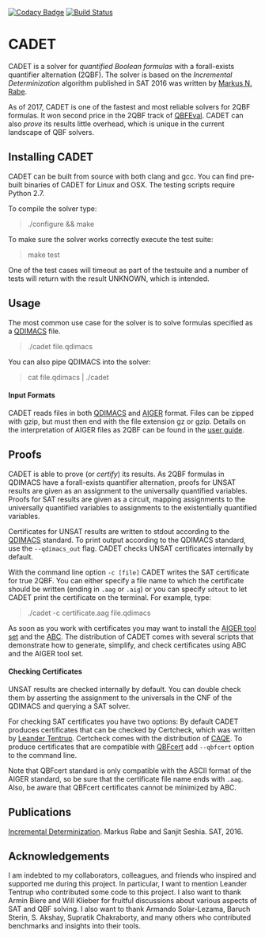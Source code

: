 [![Codacy Badge](https://api.codacy.com/project/badge/Grade/bfd02d3e1f7540d0ac920e4812bef953)](https://www.codacy.com/app/MarkusRabe/cadet?utm_source=github.com&utm_medium=referral&utm_content=MarkusRabe/cadet&utm_campaign=badger)
[![Build Status](https://travis-ci.org/MarkusRabe/cadet.svg?branch=master)](https://travis-ci.org/MarkusRabe/cadet)

# CADET
CADET is a solver for _quantified Boolean formulas_ with a forall-exists quantifier alternation (2QBF). The solver is based on the _Incremental Determinization_ algorithm published in SAT 2016 was written by [Markus N. Rabe](https://people.eecs.berkeley.edu/~rabe/). 

As of 2017, CADET is one of the fastest and most reliable solvers for 2QBF formulas. It won second price in the 2QBF track of [QBFEval](http://www.qbflib.org/qbfeval17.php). CADET can also _prove_ its results little overhead, which is unique in the current landscape of QBF solvers. 


## Installing CADET

CADET can be built from source with both clang and gcc. You can find pre-built binaries of CADET for Linux and OSX. The testing scripts require Python 2.7. 

To compile the solver type:

> ./configure && make

To make sure the solver works correctly execute the test suite:

> make test

One of the test cases will timeout as part of the testsuite and a number of tests will return with the result UNKNOWN, which is intended. 

## Usage

The most common use case for the solver is to solve formulas specified as a [QDIMACS](http://www.qbflib.org/qdimacs.html) file. 

> ./cadet file.qdimacs

You can also pipe QDIMACS into the solver:

> cat file.qdimacs | ./cadet

#### Input Formats

CADET reads files in both [QDIMACS](http://www.qbflib.org/qdimacs.html) and [AIGER](http://fmv.jku.at/papers/BiereHeljankoWieringa-FMV-TR-11-2.pdf) format. Files can be zipped with gzip, but must then end with the file extension gz or gzip. Details on the interpretation of AIGER files as 2QBF can be found in the [user guide](https://github.com/MarkusRabe/cadet/blob/master/doc/user_guide.pdf).

## Proofs

CADET is able to prove (or _certify_) its results. As 2QBF formulas in QDIMACS have a forall-exists quantifier alternation, proofs for UNSAT results are given as an assignment to the universally quantified variables. Proofs for SAT results are given as a circuit, mapping assignments to the universally quantified variables to assignments to the existentially quantified variables. 

Certificates for UNSAT results are written to stdout according to the [QDIMACS](http://www.qbflib.org/qdimacs.html) standard. To print output according to the QDIMACS standard, use the `--qdimacs_out` flag. CADET checks UNSAT certificates internally by default. 

With the command line option `-c [file]` CADET writes the SAT certificate for true 2QBF. You can either specify a file name to which the certificate should be written (ending in `.aag` or `.aig`) or you can specify `sdtout` to let CADET print the certificate on the terminal. For example, type:

> ./cadet -c certificate.aag file.qdimacs

As soon as you work with certificates you may want to install the [AIGER tool set](http://fmv.jku.at/aiger/aiger-1.9.4.tar.gz) and the [ABC](https://people.eecs.berkeley.edu/~alanmi/abc/). The distribution of CADET comes with several scripts that demonstrate how to generate, simplify, and check certificates using ABC and the AIGER tool set.

#### Checking Certificates

UNSAT results are checked internally by default. You can double check them by asserting the assignment to the universals in the CNF of the QDIMACS and querying a SAT solver. 

For checking SAT certificates you have two options: By default CADET produces certificates that can be checked by Certcheck, which was written by [Leander Tentrup](https://www.react.uni-saarland.de/people/tentrup.html). Certcheck comes with the distribution of [CAQE](https://www.react.uni-saarland.de/tools/caqe/). To produce certificates that are compatible with [QBFcert](http://fmv.jku.at/qbfcert/) add `--qbfcert` option to the command line. 

Note that QBFcert standard is only compatible with the ASCII format of the AIGER standard, so be sure that the certificate file name ends with `.aag`. Also, be aware that QBFcert certificates cannot be minimized by ABC. 

## Publications

[Incremental Determinization](https://www.eecs.berkeley.edu/~rabe/IncrementalDeterminizationSAT2016.pdf). Markus Rabe and Sanjit Seshia. SAT, 2016. 

## Acknowledgements

I am indebted to my collaborators, colleagues, and friends who inspired and supported me during this project. In particular, I want to mention Leander Tentrup who contributed some code to this project. I also want to thank Armin Biere and Will Klieber for fruitful discussions about various aspects of SAT and QBF solving. I also want to thank Armando Solar-Lezama, Baruch Sterin, S. Akshay, Supratik Chakraborty, and many others who contributed benchmarks and insights into their tools. 



